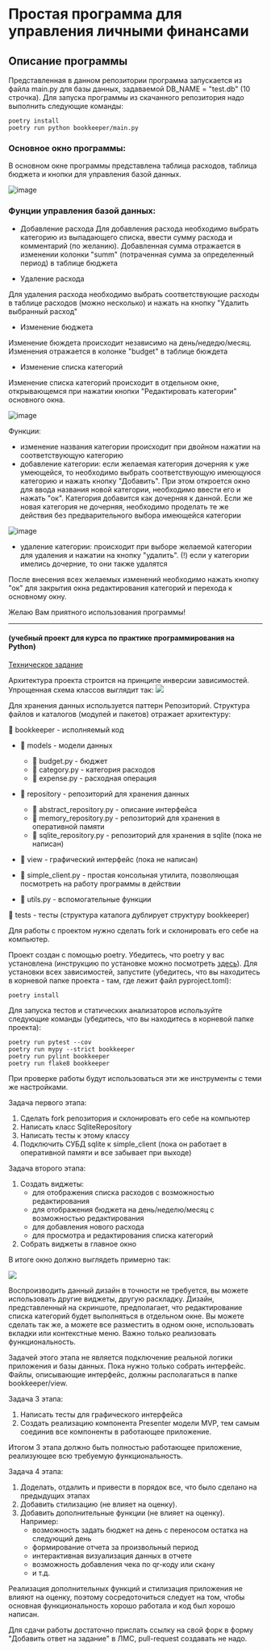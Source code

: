 # Простая программа для управления личными финансами
## Описание программы
Представленная в данном репозитории программа запускается из файла main.py для базы данных, задаваемой DB_NAME = "test.db" (10 строчка). Для запуска программы из скачанного репозитория надо выполнить следующие команды: 
```
poetry install
poetry run python bookkeeper/main.py
```

### Основное окно программы: 

В основном окне программы представлена таблица расходов, таблица бюджета и кнопки для управления базой данных. 

![image](https://user-images.githubusercontent.com/83416875/224791387-fb9c7b44-f7f4-469b-b36a-d861d93d58d7.png)

### Фунции управления базой данных: 
* Добавление расхода
Для добавления расхода необходимо выбрать категорию из выпадающего списка, ввести сумму расхода и комментарий (по желанию). Добавленная сумма отражается в изменении колонки "summ" (потраченная сумма за определенный период) в таблице бюджета

* Удаление расхода

Для удаления расхода необходимо выбрать соответствующие расходы в таблице расходов (можно несколько) и нажать на кнопку "Удалить выбранный расход"

* Изменение бюджета

Изменение бюждета происходит независимо на день/недедю/месяц. Изменения отражается в колонке "budget" в таблице бюждета

* Изменение списка категорий

Изменение списка категорий происходит в отдельном окне, открывающемся при нажатии кнопки "Редактировать категории" основного окна. 

![image](https://user-images.githubusercontent.com/83416875/224794439-c679c107-2340-4505-a8c6-d801c1252f5f.png)

Функции: 
- изменение названия категории происходит при двойном нажатии на соответствующую категорию
- добавление категории: если желаемая категория дочерняя к уже умеющейся, то необходимо выбрать соответствующую имеющуюся категорию и нажать кнопку "Добавить". При этом откроется окно для ввода названия новой категории, необходимо ввести его и нажать "ок". Категория добавится как дочерняя к данной. Если же новая категория не дочерняя, необходимо проделать те же действия без предварительного выбора имеющейся категории

![image](https://user-images.githubusercontent.com/83416875/224795428-70328a06-78fb-4c1e-8e44-e86b914b9d04.png)


- удаление категории: происходит при выборе желаемой категории для удаления и нажатии на кнопку "удалить". (!) если у категории имелись дочерние, то они также удалятся

После внесения всех желаемых изменений необходимо нажать кнопку "ок" для закрытия окна редактирования категорий и перехода к основному окну. 

Желаю Вам приятного использования программы!


____________________________________________________________________________________________________________________
#### (учебный проект для курса по практике программирования на Python)

[Техническое задание](specification.md)

Архитектура проекта строится на принципе инверсии зависимостей. Упрощенная схема
классов выглядит так:
![](structure.png)

Для хранения данных используется паттерн Репозиторий. Структура файлов
и каталогов (модулей и пакетов) отражает архитектуру:

📁 bookkeeper - исполняемый код 

- 📁 models - модели данных

    - 📄 budget.py - бюджет
    - 📄 category.py - категория расходов
    - 📄 expense.py - расходная операция
- 📁 repository - репозиторий для хранения данных

    - 📄 abstract_repository.py - описание интерфейса
    - 📄 memory_repository.py - репозиторий для хранения в оперативной памяти
    - 📄 sqlite_repository.py - репозиторий для хранения в sqlite (пока не написан)
- 📁 view - графический интерфейс (пока не написан)
- 📄 simple_client.py - простая консольная утилита, позволяющая посмотреть на работу программы в действии
- 📄 utils.py - вспомогательные функции

📁 tests - тесты (структура каталога дублирует структуру bookkeeper)

Для работы с проектом нужно сделать fork и склонировать его себе на компьютер.

Проект создан с помощью poetry. Убедитесь, что poetry у вас установлена
(инструкцию по установке можно посмотреть [здесь](https://python-poetry.org/docs/)).
Для установки всех зависимостей, запустите (убедитесь, что вы находитесь
в корневой папке проекта - там, где лежит файл pyproject.toml):

```commandline
poetry install
```

Для запуска тестов и статических анализаторов используйте следующие команды (убедитесь, 
что вы находитесь в корневой папке проекта):
```commandline
poetry run pytest --cov
poetry run mypy --strict bookkeeper
poetry run pylint bookkeeper
poetry run flake8 bookkeeper
```

При проверке работы будут использоваться эти же инструменты с теми же настройками.

Задача первого этапа:
1. Сделать fork репозитория и склонировать его себе на компьютер
2. Написать класс SqliteRepository
3. Написать тесты к этому классу
4. Подключить СУБД sqlite к simple_client (пока он работает в оперативной памяти и все забывает при выходе)

Задача второго этапа:
1. Создать виджеты:
   - для отображения списка расходов с возможностью редактирования
   - для отображения бюджета на день/неделю/месяц с возможностью редактирования
   - для добавления нового расхода
   - для просмотра и редактирования списка категорий
2. Собрать виджеты в главное окно

В итоге окно должно выглядеть примерно так:

![](screenshot.png)

Воспроизводить данный дизайн в точности не требуется, вы можете использовать другие
виджеты, другую раскладку. Дизайн, представленный на скриншоте, предполагает, что 
редактирование списка категорий будет выполняться в отдельном окне. Вы можете
сделать так же, а можете все разместить в одном окне, использовать вкладки
или контекстные меню. Важно только реализовать функциональность.

Задачей этого этапа не является подключение реальной логики приложения и базы
данных. Пока нужно только собрать интерфейс. Файлы, описывающие интерфейс,
должны располагаться в папке bookkeeper/view.

Задача 3 этапа:
1. Написать тесты для графического интерфейса
2. Создать реализацию компонента Presenter модели MVP, тем самым соединив все компоненты
в работающее приложение.

Итогом 3 этапа должно быть полностью работающее приложение, реализующее всю требуемую
функциональность.

Задача 4 этапа:
1. Доделать, отдалить и привести в порядок все, что было сделано на предыдущих этапах
2. Добавить стилизацию (не влияет на оценку).
3. Добавить дополнительные функции (не влияет на оценку). Например:
    - возможность задать бюджет на день с переносом остатка на следующий день
    - формирование отчета за произвольный период
    - интерактивная визуализация данных в отчете
    - возможность добавления чека по qr-коду или скану
    - и т.д.

Реализация дополнительных функций и стилизация приложения не влияют на оценку, поэтому
сосредоточиться следует на том, чтобы основная функциональность хорошо работала
и код был хорошо написан.

Для сдачи работы достаточно прислать ссылку на свой форк в форму "Добавить ответ на задание" в ЛМС, 
pull-request создавать не надо.
